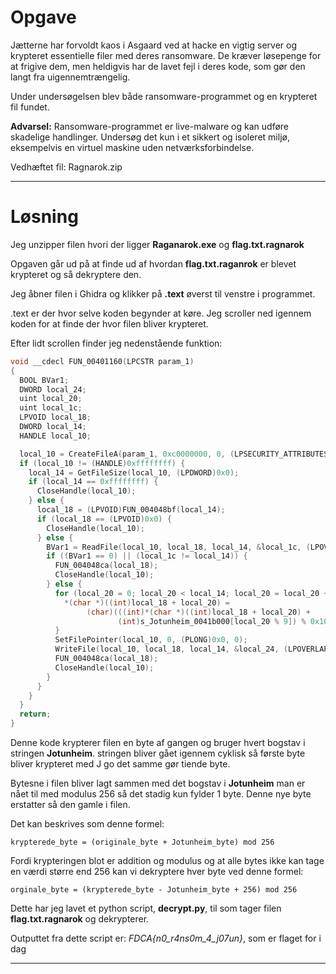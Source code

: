# Opgave
Jætterne har forvoldt kaos i Asgaard ved at hacke en vigtig server og krypteret essentielle filer med deres ransomware. De kræver løsepenge for at frigive dem, men heldigvis har de lavet fejl i deres kode, som gør den langt fra uigennemtrængelig.

Under undersøgelsen blev både ransomware-programmet og en krypteret fil fundet.

**Advarsel:** Ransomware-programmet er live-malware og kan udføre skadelige handlinger. Undersøg det kun i et sikkert og isoleret miljø, eksempelvis en virtuel maskine uden netværksforbindelse.

Vedhæftet fil: Ragnarok.zip

---

# Løsning

Jeg unzipper filen hvori der ligger **Raganarok.exe** og **flag.txt.ragnarok**

Opgaven går ud på at finde ud af hvordan **flag.txt.raganrok** er blevet krypteret og så dekryptere den.

Jeg åbner filen i Ghidra og klikker på **.text** øverst til venstre i programmet.

.text er der hvor selve koden begynder at køre. Jeg scroller ned igennem koden for at finde der hvor filen bliver krypteret.

Efter lidt scrollen finder jeg nedenstående funktion:

```c
void __cdecl FUN_00401160(LPCSTR param_1)
{
  BOOL BVar1;
  DWORD local_24;
  uint local_20;
  uint local_1c;
  LPVOID local_18;
  DWORD local_14;
  HANDLE local_10;

  local_10 = CreateFileA(param_1, 0xc0000000, 0, (LPSECURITY_ATTRIBUTES)0x0, 3, 0x80, (HANDLE)0x0);
  if (local_10 != (HANDLE)0xffffffff) {
    local_14 = GetFileSize(local_10, (LPDWORD)0x0);
    if (local_14 == 0xffffffff) {
      CloseHandle(local_10);
    } else {
      local_18 = (LPVOID)FUN_004048bf(local_14);
      if (local_18 == (LPVOID)0x0) {
        CloseHandle(local_10);
      } else {
        BVar1 = ReadFile(local_10, local_18, local_14, &local_1c, (LPOVERLAPPED)0x0);
        if ((BVar1 == 0) || (local_1c != local_14)) {
          FUN_004048ca(local_18);
          CloseHandle(local_10);
        } else {
          for (local_20 = 0; local_20 < local_14; local_20 = local_20 + 1) {
            *(char *)((int)local_18 + local_20) =
                 (char)(((int)*(char *)((int)local_18 + local_20) +
                        (int)s_Jotunheim_0041b000[local_20 % 9]) % 0x100);
          }
          SetFilePointer(local_10, 0, (PLONG)0x0, 0);
          WriteFile(local_10, local_18, local_14, &local_24, (LPOVERLAPPED)0x0);
          FUN_004048ca(local_18);
          CloseHandle(local_10);
        }
      }
    }
  }
  return;
}
```

Denne kode krypterer filen en byte af gangen og bruger hvert bogstav i stringen **Jotunheim**. stringen bliver gået igennem cyklisk så første byte bliver krypteret med J go det samme gør tiende byte.

Bytesne i filen bliver lagt sammen med det bogstav i **Jotunheim** man er nået til med modulus 256 så det stadig kun fylder 1 byte. Denne nye byte erstatter så den gamle i filen.

Det kan beskrives som denne formel:

`krypterede_byte = (originale_byte + Jotunheim_byte) mod 256`

Fordi krypteringen blot er addition og modulus og at alle bytes ikke kan tage en værdi større end 256 kan vi dekryptere hver byte ved denne formel:

`orginale_byte = (krypterede_byte - Jotunheim_byte + 256) mod 256`

Dette har jeg lavet et python script, **decrypt.py**, til som tager filen **flag.txt.ragnarok** og dekrypterer.

Outputtet fra dette script er: *FDCA{n0_r4ns0m_4_j07un}*, som er flaget for i dag

---

